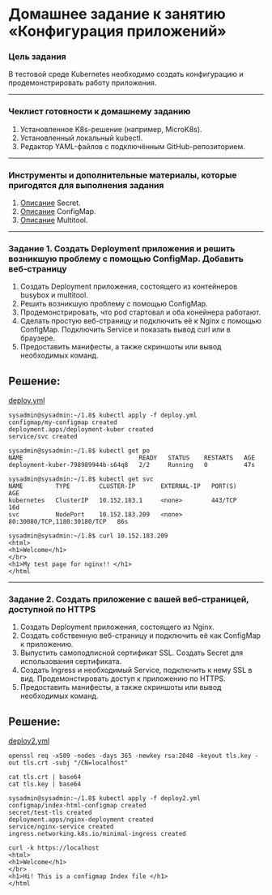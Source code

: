 # Домашнее задание к занятию «Конфигурация приложений»

### Цель задания

В тестовой среде Kubernetes необходимо создать конфигурацию и продемонстрировать работу приложения.

------

### Чеклист готовности к домашнему заданию

1. Установленное K8s-решение (например, MicroK8s).
2. Установленный локальный kubectl.
3. Редактор YAML-файлов с подключённым GitHub-репозиторием.

------

### Инструменты и дополнительные материалы, которые пригодятся для выполнения задания

1. [Описание](https://kubernetes.io/docs/concepts/configuration/secret/) Secret.
2. [Описание](https://kubernetes.io/docs/concepts/configuration/configmap/) ConfigMap.
3. [Описание](https://github.com/wbitt/Network-MultiTool) Multitool.

------

### Задание 1. Создать Deployment приложения и решить возникшую проблему с помощью ConfigMap. Добавить веб-страницу

1. Создать Deployment приложения, состоящего из контейнеров busybox и multitool.
2. Решить возникшую проблему с помощью ConfigMap.
3. Продемонстрировать, что pod стартовал и оба конейнера работают.
4. Сделать простую веб-страницу и подключить её к Nginx с помощью ConfigMap. Подключить Service и показать вывод curl или в браузере.
5. Предоставить манифесты, а также скриншоты или вывод необходимых команд.

## Решение:

[deploy.yml](./configs/deploy.yml)
```
sysadmin@sysadmin:~/1.8$ kubectl apply -f deploy.yml 
configmap/my-configmap created
deployment.apps/deployment-kuber created
service/svc created

sysadmin@sysadmin:~/1.8$ kubectl get po
NAME                                READY   STATUS    RESTARTS   AGE
deployment-kuber-798989944b-s64q8   2/2     Running   0          47s

sysadmin@sysadmin:~/1.8$ kubectl get svc
NAME         TYPE        CLUSTER-IP       EXTERNAL-IP   PORT(S)                       AGE
kubernetes   ClusterIP   10.152.183.1     <none>        443/TCP                       16d
svc          NodePort    10.152.183.209   <none>        80:30080/TCP,1180:30180/TCP   86s

sysadmin@sysadmin:~/1.8$ curl 10.152.183.209
<html>
<h1>Welcome</h1>
</br>
<h1>My test page for nginx!! </h1>
</html
```
------

### Задание 2. Создать приложение с вашей веб-страницей, доступной по HTTPS 

1. Создать Deployment приложения, состоящего из Nginx.
2. Создать собственную веб-страницу и подключить её как ConfigMap к приложению.
3. Выпустить самоподписной сертификат SSL. Создать Secret для использования сертификата.
4. Создать Ingress и необходимый Service, подключить к нему SSL в вид. Продемонстировать доступ к приложению по HTTPS. 
4. Предоставить манифесты, а также скриншоты или вывод необходимых команд.

## Решение:

[deploy2.yml](./configs/deploy2.yaml)
```
openssl req -x509 -nodes -days 365 -newkey rsa:2048 -keyout tls.key -out tls.crt -subj "/CN=localhost"

cat tls.crt | base64
cat tls.key | base64

sysadmin@sysadmin:~/1.8$ kubectl apply -f deploy2.yml 
configmap/index-html-configmap created
secret/test-tls created
deployment.apps/nginx-deployment created
service/nginx-service created
ingress.networking.k8s.io/minimal-ingress created

curl -k https://localhost
<html>
<h1>Welcome</h1>
</br>
<h1>Hi! This is a configmap Index file </h1>
</html
```


